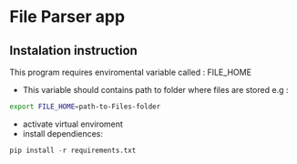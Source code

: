 # File Parser app
## Instalation instruction 
This program requires enviromental variable called : FILE_HOME
* This variable should contains path to folder where files are stored e.g : 
```sh
export FILE_HOME=path-to-Files-folder
```
* activate virtual enviroment
* install dependiences:
```python
pip install -r requirements.txt
```
